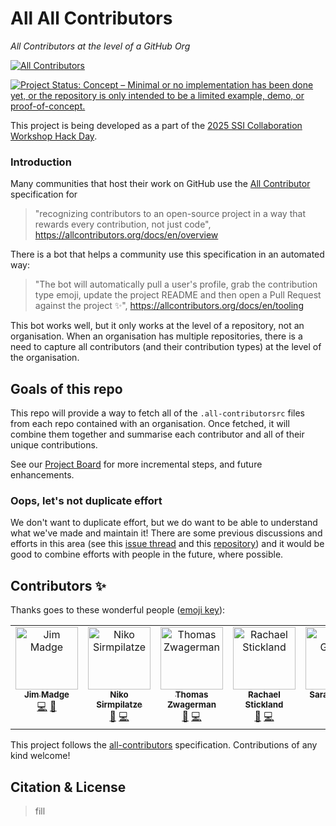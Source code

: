 # All All Contributors

*All Contributors at the level of a GitHub Org*

<!-- ALL-CONTRIBUTORS-BADGE:START - Do not remove or modify this section -->
[![All Contributors](https://img.shields.io/badge/all_contributors-7-orange.svg?style=flat-square)](#contributors-)
<!-- ALL-CONTRIBUTORS-BADGE:END -->

[![Project Status: Concept – Minimal or no implementation has been done yet, or the repository is only intended to be a limited example, demo, or proof-of-concept.](https://www.repostatus.org/badges/latest/concept.svg)](https://www.repostatus.org/#concept)

This project is being developed as a part of the [2025 SSI Collaboration Workshop Hack Day](https://www.software.ac.uk/workshop/collaborations-workshop-2025-cw25).

### Introduction

Many communities that host their work on GitHub use the [All Contributor](https://allcontributors.org) specification for

> "recognizing contributors to an open-source project in a way that rewards every contribution, not just code", https://allcontributors.org/docs/en/overview

There is a bot that helps a community use this specification in an automated way:

> "The bot will automatically pull a user's profile, grab the contribution type emoji, update the project README and then open a Pull Request against the project ✨", https://allcontributors.org/docs/en/tooling

This bot works well, but it only works at the level of a repository, not an organisation. When an organisation has multiple repositories, there is a need to capture all contributors (and their contribution types) at the level of the organisation.

## Goals of this repo

This repo will provide a way to fetch all of the `.all-contributorsrc` files from each repo contained with an organisation. Once fetched, it will combine them together and summarise each contributor and all of their unique contributions.

See our [Project Board](https://github.com/users/RayStick/projects/2/views/1) for more incremental steps, and future enhancements.

### Oops, let's not duplicate effort

We don't want to duplicate effort, but we do want to be able to understand what we've made and maintain it! There are some previous discussions and efforts in this area (see this [issue thread](https://github.com/all-contributors/all-contributors/issues/416) and this [repository](https://github.com/openclimatefix/merge-all-contributors)) and it would be good to combine efforts with people in the future, where possible.


## Contributors ✨

Thanks goes to these wonderful people ([emoji key](https://allcontributors.org/docs/en/emoji-key)):

<!-- ALL-CONTRIBUTORS-LIST:START - Do not remove or modify this section -->
<!-- prettier-ignore-start -->
<!-- markdownlint-disable -->
<table>
  <tbody>
    <tr>
      <td align="center" valign="top" width="14.28%"><a href="https://blog.jmadge.com"><img src="https://avatars.githubusercontent.com/u/23616154?v=4?s=100" width="100px;" alt="Jim Madge"/><br /><sub><b>Jim Madge</b></sub></a><br /><a href="https://github.com/RayStick/all-all-contributors/commits?author=JimMadge" title="Code">💻</a> <a href="#ideas-JimMadge" title="Ideas, Planning, & Feedback">🤔</a></td>
      <td align="center" valign="top" width="14.28%"><a href="http://nikosirmpilatze.com"><img src="https://avatars.githubusercontent.com/u/20923448?v=4?s=100" width="100px;" alt="Niko Sirmpilatze"/><br /><sub><b>Niko Sirmpilatze</b></sub></a><br /><a href="#ideas-niksirbi" title="Ideas, Planning, & Feedback">🤔</a> <a href="https://github.com/RayStick/all-all-contributors/commits?author=niksirbi" title="Code">💻</a></td>
      <td align="center" valign="top" width="14.28%"><a href="https://thomaszwagerman.co.uk/"><img src="https://avatars.githubusercontent.com/u/36264706?v=4?s=100" width="100px;" alt="Thomas Zwagerman"/><br /><sub><b>Thomas Zwagerman</b></sub></a><br /><a href="#ideas-thomaszwagerman" title="Ideas, Planning, & Feedback">🤔</a> <a href="https://github.com/RayStick/all-all-contributors/commits?author=thomaszwagerman" title="Code">💻</a></td>
      <td align="center" valign="top" width="14.28%"><a href="https://github.com/RayStick"><img src="https://avatars.githubusercontent.com/u/50215726?v=4?s=100" width="100px;" alt="Rachael Stickland"/><br /><sub><b>Rachael Stickland</b></sub></a><br /><a href="#ideas-RayStick" title="Ideas, Planning, & Feedback">🤔</a> <a href="https://github.com/RayStick/all-all-contributors/commits?author=RayStick" title="Code">💻</a></td>
      <td align="center" valign="top" width="14.28%"><a href="https://sgibson91.github.io/"><img src="https://avatars.githubusercontent.com/u/44771837?v=4?s=100" width="100px;" alt="Sarah Gibson"/><br /><sub><b>Sarah Gibson</b></sub></a><br /><a href="#ideas-sgibson91" title="Ideas, Planning, & Feedback">🤔</a> <a href="https://github.com/RayStick/all-all-contributors/commits?author=sgibson91" title="Code">💻</a></td>
      <td align="center" valign="top" width="14.28%"><a href="https://github.com/akbanana7"><img src="https://avatars.githubusercontent.com/u/116113592?v=4?s=100" width="100px;" alt="Akram Karoune"/><br /><sub><b>Akram Karoune</b></sub></a><br /><a href="#ideas-akbanana7" title="Ideas, Planning, & Feedback">🤔</a> <a href="https://github.com/RayStick/all-all-contributors/commits?author=akbanana7" title="Code">💻</a></td>
      <td align="center" valign="top" width="14.28%"><a href="https://github.com/Sahil590"><img src="https://avatars.githubusercontent.com/u/56438860?v=4?s=100" width="100px;" alt="Sahil Raja"/><br /><sub><b>Sahil Raja</b></sub></a><br /><a href="#ideas-Sahil590" title="Ideas, Planning, & Feedback">🤔</a> <a href="https://github.com/RayStick/all-all-contributors/commits?author=Sahil590" title="Code">💻</a></td>
    </tr>
  </tbody>
</table>

<!-- markdownlint-restore -->
<!-- prettier-ignore-end -->

<!-- ALL-CONTRIBUTORS-LIST:END -->

This project follows the [all-contributors](https://github.com/all-contributors/all-contributors) specification. Contributions of any kind welcome!

## Citation & License
> fill
